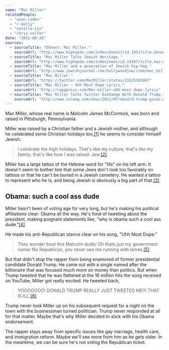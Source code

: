 ```yaml
---
name: "Mac Miller"
relatedPeople:
  - "sean-combs"
  - "r-kelly"
  - "vanilla-ice"
  - "chris-colfer"
date: "2012-09-20"
sources:
  - sourceTitle: "DXnext: Mac Miller."
    sourceUrl: "http://www.hiphopdx.com/index/dxnext/id.185/title.dxnext-mac-miller"
  - sourceTitle: "Mac Miller Talks Jewish Heritage."
    sourceUrl: "http://www.hiphopdx.com/index/news/id.14347/title.mac-miller-talks-jewish-heritage"
  - sourceTitle: "Mac Miller and a generation of Jewish hip-hop."
    sourceUrl: "http://www.jewishjournal.com/hollywoodjew/item/mac_miller_and_a_generation_of_jewish_hip-hop_20111118/"
  - sourceTitle: "Mac Miller."
    sourceUrl: "https://twitter.com/MacMiller/status/21625165967"
  - sourceTitle: "Mac Miller – Uhh Most Dope Lyrics."
    sourceUrl: "http://rapgenius.com/Mac-miller-uhh-most-dope-lyrics"
  - sourceTitle: "Mac Miller Talks Twitter Exchange With Donald Trump."
    sourceUrl: "http://www.xxlmag.com/news/2011/07/donald-trump-gives-mac-miller-props-for-donald-song-via-twitter/"
---
```


Mac Miller, whose real name is Malcolm James McCormick, was born and raised in Pittsburgh, Pennsylvania.

Miller was raised by a Christian father and a Jewish mother, and although he celebrated some Christian holidays too,<a class="source-citation" href="http://www.hiphopdx.com/index/dxnext/id.185/title.dxnext-mac-miller" title="DXnext: Mac Miller.">[1]</a> he seems to consider himself Jewish.

>I celebrate the high holidays. That's like my culture; that's like my family; that's like how I was raised: Jew.<a class="source-citation" href="http://www.hiphopdx.com/index/news/id.14347/title.mac-miller-talks-jewish-heritage" title="Mac Miller Talks Jewish Heritage.">[2]</a>

Miller has a large tattoo of the Hebrew word for "life" on his left arm. It doesn't seem to bother him that some Jews don't look too favorably on tattoos or that he can't be buried in a Jewish cemetery. He wanted a tattoo to represent who he is, and being Jewish is obviously a big part of that.<a class="source-citation" href="http://www.jewishjournal.com/hollywoodjew/item/mac_miller_and_a_generation_of_jewish_hip-hop_20111118/" title="Mac Miller and a generation of Jewish hip-hop.">[3]</a>

## Obama: such a cool ass dude

Miller hasn't been of voting age for very long, but he's making his political affiliations clear: Obama all the way. He's fond of tweeting about the president, making poignant statements like, "why is obama such a cool ass dude."<a class="source-citation" href="https://twitter.com/MacMiller/status/21625165967" title="Mac Miller.">[4]</a>

He made his anti-Republican stance clear on his song, "Uhh Most Dope:"

>They wonder bout this Malcolm dude/ Oh thats just my government name/ No Republican, you never see me running with lames.<a class="source-citation" href="http://rapgenius.com/Mac-miller-uhh-most-dope-lyrics" title="Mac Miller – Uhh Most Dope Lyrics.">[5]</a>

But that didn't stop the rapper from being enamored of former presidential candidate Donald Trump. He came out with a single named after the billionaire that was focused much more on money than politics. But when Trump tweeted that he was flattered at the 16 million hits the song received on YouTube, Miller got really excited. He tweeted back,

>YOOOOOOO! DONALD TRUMP REALLY JUST TWEETED ME!!! THAT IS ILL.<a class="source-citation" href="http://www.xxlmag.com/news/2011/07/donald-trump-gives-mac-miller-props-for-donald-song-via-twitter/" title="Mac Miller Talks Twitter Exchange With Donald Trump.">[6]</a>

Trump never took Miller up on his subsequent request for a night on the town with the businessman turned politician. Trump never responded at all for that matter. Maybe that's why Miller decided to stick with his Obama endorsement.

The rapper stays away from specific issues like gay marriage, health care, and immigration reform. Maybe we'll see more from him as he gets older. In the meantime, we can be sure he's not voting the Republican ticket.